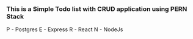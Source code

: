 

### This is a Simple Todo list with CRUD application using PERN Stack
P - Postgres
E - Express
R - React
N - NodeJs
